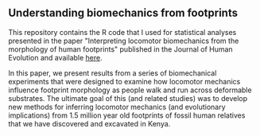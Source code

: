 ## Understanding biomechanics from footprints

This repository contains the R code that I used for statistical analyses presented in the paper "Interpreting locomotor biomechanics from the morphology of human footprints" published in the Journal of Human Evolution and available [here](https://www.researchgate.net/publication/284156572_Interpreting_locomotor_biomechanics_from_the_morphology_of_human_footprints). 

In this paper, we present results from a series of biomechanical experiments that were designed to examine how locomotor mechanics influence footprint morphology as people walk and run across deformable substrates. The ultimate goal of this (and related studies) was to develop new methods for inferring locomotor mechanics (and evolutionary implications) from 1.5 million year old footprints of fossil human relatives that we have discovered and excavated in Kenya.
